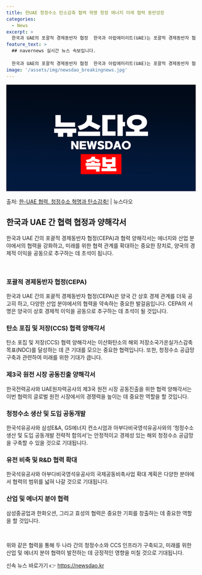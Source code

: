 ```yaml
---
title: 한UAE 청정수소 탄소감축 협력 혁명 청정 에너지 미래 협력 동반성장
categories:
  - News
excerpt: >
  한국과 UAE의 포괄적 경제동반자 협정  한국과 아랍에미리트(UAE)는 포괄적 경제동반자 협정(CEPA)에 …
feature_text: >
  ## navernews 실시간 뉴스 속보입니다.

  한국과 UAE의 포괄적 경제동반자 협정  한국과 아랍에미리트(UAE)는 포괄적 경제동반자 협정(CEPA)에 …
image: '/assets/img/newsdao_breakingnews.jpg'
---
```


![뉴스다오 속보](/assets/img/newsdao_breakingnews.jpg)

<p>출처: <a href="https://newsdao.kr/3995" rel="dofollow">한-UAE 협력, 청정수소 혁명과 탄소감축!</a> | 뉴스다오</p>

<h2 data-ke-size="size26">한국과 UAE 간 협력 협정과 양해각서</h2>
한국과 UAE 간의 포괄적 경제동반자 협정(CEPA)과 협력 양해각서는 에너지와 산업 분야에서의 협력을 강화하고, 미래를 위한 협력 관계를 확대하는 중요한 장치로, 양국의 경제적 이익을 공동으로 추구하는 데 초석이 됩니다.

<p data-ke-size="size16">&nbsp;</p>

<h3>포괄적 경제동반자 협정(CEPA)</h3>
한국과 UAE 간의 포괄적 경제동반자 협정(CEPA)은 양국 간 상호 경제 관계를 더욱 공고히 하고, 다양한 산업 분야에서의 협력을 약속하는 중요한 발걸음입니다. CEPA의 서명은 양국이 상호 경제적 이익을 공동으로 추구하는 데 초석이 될 것입니다.

<h3>탄소 포집 및 저장(CCS) 협력 양해각서</h3>
탄소 포집 및 저장(CCS) 협력 양해각서는 이산화탄소의 해외 저장소국가온실가스감축목표(NDC)를 달성하는 데 큰 기대를 모으는 중요한 협력입니다. 또한, 청정수소 공급망 구축과 관련하여 미래를 위한 기대가 큽니다.

<h3>제3국 원전 시장 공동진출 양해각서</h3>
한국전력공사와 UAE원자력공사의 제3국 원전 시장 공동진출을 위한 협력 양해각서는 이번 협력의 글로벌 원전 시장에서의 경쟁력을 높이는 데 중요한 역할을 할 것입니다.

<h3>청정수소 생산 및 도입 공동개발</h3>
한국석유공사와 삼성E&A, GS에너지 컨소시엄과 아부다비국영석유공사와의 ‘청정수소 생산 및 도입 공동개발 전략적 합의서’는 안정적이고 경제성 있는 해외 청정수소 공급망을 구축할 수 있을 것으로 기대됩니다.

<h3>유전 비축 및 R&D 협력 확대</h3>
한국석유공사와 아부다비국영석유공사의 국제공동비축사업 확대 계획은 다양한 분야에서 협력의 범위를 넓혀 나갈 것으로 기대됩니다.

<h3>산업 및 에너지 분야 협력</h3>
삼성중공업과 한화오션, 그리고 효성의 협력은 중요한 기회를 창출하는 데 중요한 역할을 할 것입니다.

<p data-ke-size="size16">&nbsp;</p>

위와 같은 협력을 통해 두 나라 간의 청정수소와 CCS 인프라가 구축되고, 미래를 위한 산업 및 에너지 분야 협력이 발전하는 데 긍정적인 영향을 미칠 것으로 기대됩니다. 

신속 뉴스 바로가기 👉 <a href="https://newsdao.kr" rel="dofollow">https://newsdao.kr</a>


